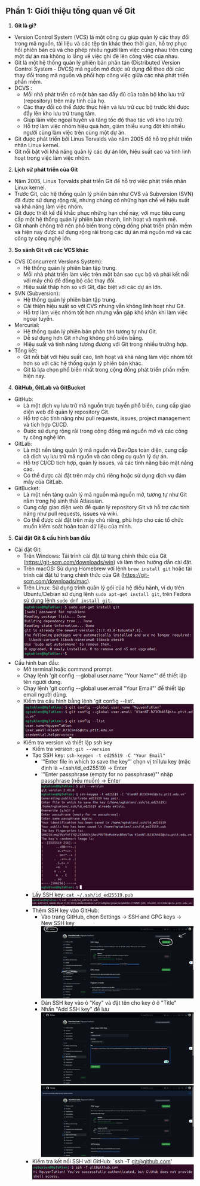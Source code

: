## Phần 1: Giới thiệu tổng quan về Git
1. **Git là gì?**
* Version Control System (VCS) là một công cụ giúp quản lý các thay đổi trong mã nguồn, tài liệu và các tệp tin khác theo thời gian, hỗ trợ phục hồi phiên bản cũ và cho phép nhiều người làm việc cùng nhau trên cùng một dự án mà không lo lắng về việc ghi đè lên công việc của nhau.
* Git là một hệ thống quản lý phiên bản phân tán (Distributed Version Control System - DVCS) mã nguồn mở được sử dụng để theo dõi các thay đổi trong mã nguồn và phối hợp công việc giữa các nhà phát triển phần mềm.
* DCVS : 
    - Mỗi nhà phát triển có một bản sao đầy đủ của toàn bộ kho lưu trữ (repository) trên máy tính của họ.
    - Các thay đổi có thể được thực hiện và lưu trữ cục bộ trước khi được đẩy lên kho lưu trữ trung tâm.
    - Giúp làm việc ngoại tuyến và tăng tốc độ thao tác với kho lưu trữ.
    - Hỗ trợ làm việc nhóm hiệu quả hơn, giảm thiểu xung đột khi nhiều người cùng làm việc trên cùng một dự án.
* Git được phát triển bởi Linus Torvalds vào năm 2005 để hỗ trợ phát triển nhân Linux kernel.
* Git nổi bật với khả năng quản lý các dự án lớn, hiệu suất cao và tính linh hoạt trong việc làm việc nhóm.
2. **Lịch sử phát triển của Git**
* Năm 2005, Linus Torvalds phát triển Git để hỗ trợ việc phát triển nhân Linux kernel.
* Trước Git, các hệ thống quản lý phiên bản như CVS và Subversion (SVN) đã được sử dụng rộng rãi, nhưng chúng có những hạn chế về hiệu suất và khả năng làm việc nhóm.
* Git được thiết kế để khắc phục những hạn chế này, với mục tiêu cung cấp một hệ thống quản lý phiên bản nhanh, linh hoạt và mạnh mẽ.
* Git nhanh chóng trở nên phổ biến trong cộng đồng phát triển phần mềm và hiện nay được sử dụng rộng rãi trong các dự án mã nguồn mở và các công ty công nghệ lớn.
3. **So sánh Git với các VCS khác**
* CVS (Concurrent Versions System):
    - Hệ thống quản lý phiên bản tập trung.
    - Mỗi nhà phát triển làm việc trên một bản sao cục bộ và phải kết nối với máy chủ để đồng bộ các thay đổi.
    - Hiệu suất thấp hơn so với Git, đặc biệt với các dự án lớn.
* SVN (Subversion):
    - Hệ thống quản lý phiên bản tập trung.
    - Cải thiện hiệu suất so với CVS nhưng vẫn không linh hoạt như Git.
    - Hỗ trợ làm việc nhóm tốt hơn nhưng vẫn gặp khó khăn khi làm việc ngoại tuyến.
* Mercurial:
    - Hệ thống quản lý phiên bản phân tán tương tự như Git.
    - Dễ sử dụng hơn Git nhưng không phổ biến bằng.
    - Hiệu suất và tính năng tương đương với Git trong nhiều trường hợp.
* Tổng kết:
    - Git nổi bật với hiệu suất cao, linh hoạt và khả năng làm việc nhóm tốt hơn so với các hệ thống quản lý phiên bản khác.
    - Git là lựa chọn phổ biến nhất trong cộng đồng phát triển phần mềm hiện nay.
4. **GitHub, GitLab và GitBucket**
* GitHub:
    - Là một dịch vụ lưu trữ mã nguồn trực tuyến phổ biến, cung cấp giao diện web để quản lý repository Git.
    - Hỗ trợ các tính năng như pull requests, issues, project management và tích hợp CI/CD.
    - Được sử dụng rộng rãi trong cộng đồng mã nguồn mở và các công ty công nghệ lớn.
* GitLab:
    - Là một nền tảng quản lý mã nguồn và DevOps toàn diện, cung cấp cả dịch vụ lưu trữ mã nguồn và các công cụ quản lý dự án.
    - Hỗ trợ CI/CD tích hợp, quản lý issues, và các tính năng bảo mật nâng cao.
    - Có thể được cài đặt trên máy chủ riêng hoặc sử dụng dịch vụ đám mây của GitLab.
* GitBucket:
    - Là một nền tảng quản lý mã nguồn mã nguồn mở, tương tự như Git nằm trong hệ sinh thái Atlassian.
    - Cung cấp giao diện web để quản lý repository Git và hỗ trợ các tính năng như pull requests, issues và wiki.
    - Có thể được cài đặt trên máy chủ riêng, phù hợp cho các tổ chức muốn kiểm soát hoàn toàn dữ liệu của mình.
5. **Cài đặt Git & cấu hình ban đầu**
* Cài đặt Git:
    - Trên Windows: Tải trình cài đặt từ trang chính thức của Git (https://git-scm.com/downloads/win) và làm theo hướng dẫn cài đặt.
    - Trên macOS: Sử dụng Homebrew với lệnh `brew install git` hoặc tải trình cài đặt từ trang chính thức của Git (https://git-scm.com/downloads/mac).
    - Trên Linux: Sử dụng trình quản lý gói của hệ điều hành, ví dụ trên Ubuntu/Debian sử dụng lệnh `sudo apt-get install git`, trên Fedora sử dụng lệnh `sudo dnf install git`.
  ![img.png](Image/img.png)
* Cấu hình ban đầu:
    - Mở terminal hoặc command prompt.
    - Chạy lệnh 'git config --global user.name "Your Name"' để thiết lập tên người dùng.
    - Chạy lệnh 'git config --global user.email "Your Email"' để thiết lập email người dùng.
    - Kiểm tra cấu hình bằng lệnh 'git config --list'.
  ![img_1.png](Image/img_1.png)
  * Kiểm tra version và thiết lập ssh key
    - Kiểm tra version: `git --version`
    - Tạo SSH key: `ssh-keygen -t ed25519 -C "Your Email"`
      + '"Enter file in which to save the key"' chọn vị trí lưu key (mặc định là ~/.ssh/id_ed25519) -> Enter
      + '"Enter passphrase (empty for no passphrase)"' nhập passphrase (nếu muốn) -> Enter
    ![img_2.png](Image/img_2.png)
    - Lấy SSH key: `cat ~/.ssh/id_ed25519.pub`
    ![img_3.png](Image/img_3.png)
    - Thêm SSH key vào GitHub:
      + Vào trang GitHub, chọn Settings -> SSH and GPG keys -> New SSH key
      ![img_4.png](Image/img_4.png)
      + Dán SSH key vào ô "Key" và đặt tên cho key ở ô "Title"
      + Nhấn "Add SSH key" để lưu
      ![img_5.png](Image/img_5.png)
      ![img_6.png](Image/img_6.png)
    - Kiểm tra kết nối SSH với GitHub: `ssh -T git@github.com'
    ![img_7.png](Image/img_7.png)
    